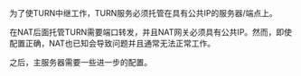 ﻿为了使TURN中继工作，TURN服务必须托管在具有公共IP的服务器/端点上。

在NAT后面托管TURN需要端口转发，并且NAT网关必须具有公共IP。然而，即使配置正确，NAT也已知会导致问题并且通常无法正常工作。

之后，主服务器需要一些进一步的配置。